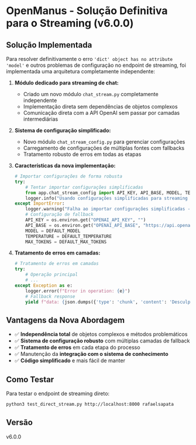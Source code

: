 # OpenManus - Solução Definitiva para o Streaming (v6.0.0)

## Solução Implementada

Para resolver definitivamente o erro `'dict' object has no attribute 'model'` e outros problemas de configuração no endpoint de streaming, foi implementada uma arquitetura completamente independente:

1. **Módulo dedicado para streaming de chat:**
   - Criado um novo módulo `chat_stream.py` completamente independente
   - Implementação direta sem dependências de objetos complexos
   - Comunicação direta com a API OpenAI sem passar por camadas intermediárias

2. **Sistema de configuração simplificado:**
   - Novo módulo `chat_stream_config.py` para gerenciar configurações
   - Carregamento de configurações de múltiplas fontes com fallbacks
   - Tratamento robusto de erros em todas as etapas

3. **Características da nova implementação:**
   ```python
   # Importar configurações de forma robusta
   try:
       # Tentar importar configurações simplificadas
       from app.chat_stream_config import API_KEY, API_BASE, MODEL, TEMPERATURE, MAX_TOKENS
       logger.info("Usando configurações simplificadas para streaming de chat")
   except ImportError:
       logger.warning("Falha ao importar configurações simplificadas - usando variáveis de ambiente")
       # Configuração de fallback
       API_KEY = os.environ.get("OPENAI_API_KEY", "")
       API_BASE = os.environ.get("OPENAI_API_BASE", "https://api.openai.com/v1")
       MODEL = DEFAULT_MODEL
       TEMPERATURE = DEFAULT_TEMPERATURE
       MAX_TOKENS = DEFAULT_MAX_TOKENS
   ```

4. **Tratamento de erros em camadas:**
   ```python
   # Tratamento de erros em camadas
   try:
       # Operação principal
       # ...
   except Exception as e:
       logger.error(f"Error in operation: {e}")
       # Fallback response
       yield f"data: {json.dumps({'type': 'chunk', 'content': 'Desculpe, ocorreu um erro.'})}\n\n"
   ```

## Vantagens da Nova Abordagem

- ✅ **Independência total** de objetos complexos e métodos problemáticos
- ✅ **Sistema de configuração robusto** com múltiplas camadas de fallback
- ✅ **Tratamento de erros** em cada etapa do processo
- ✅ Manutenção da **integração com o sistema de conhecimento**
- ✅ **Código simplificado** e mais fácil de manter

## Como Testar

Para testar o endpoint de streaming direto:

```bash
python3 test_direct_stream.py http://localhost:8000 rafaelsapata
```

## Versão

v6.0.0

